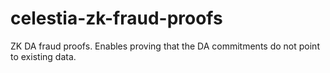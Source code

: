 # celestia-zk-fraud-proofs
ZK DA fraud proofs. Enables proving that the DA commitments do not point to existing data.
